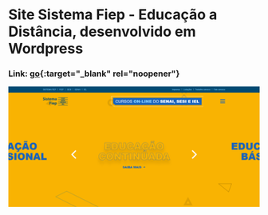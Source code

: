 # Site Sistema Fiep - Educação a Distância, desenvolvido em Wordpress

### Link: [go](https://www.sistemafiep.org.br/educacaoadistancia/){:target="_blank" rel="noopener"}

![WebView](view.png)
